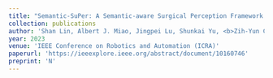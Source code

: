 ```yaml
---
title: "Semantic-SuPer: A Semantic-aware Surgical Perception Framework for Endoscopic Tissue Classification, Reconstruction, and Tracking"
collection: publications
author: 'Shan Lin, Albert J. Miao, Jingpei Lu, Shunkai Yu, <b>Zih-Yun Chiu</b>, Florian Richter, Michael C. Yip'
year: 2023
venue: 'IEEE Conference on Robotics and Automation (ICRA)'
paperurl: 'https://ieeexplore.ieee.org/abstract/document/10160746'
preprint: 'N'
---
```

